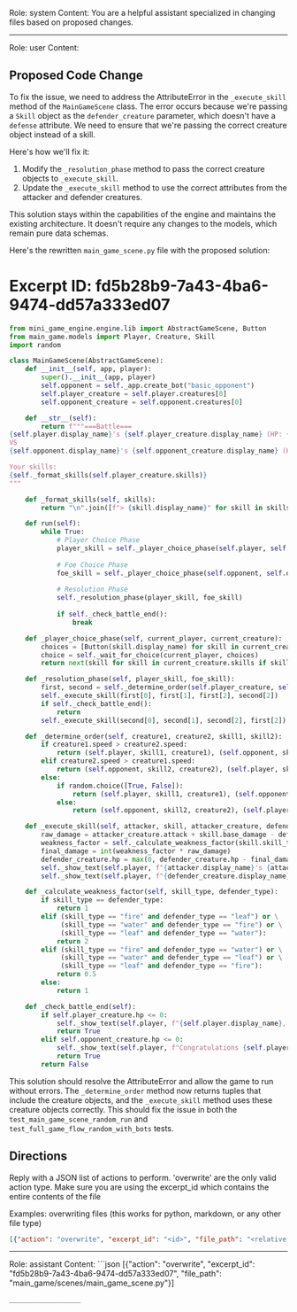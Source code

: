 Role: system
Content: You are a helpful assistant specialized in changing files based on proposed changes.
__________________
Role: user
Content: 
## Proposed Code Change
To fix the issue, we need to address the AttributeError in the `_execute_skill` method of the `MainGameScene` class. The error occurs because we're passing a `Skill` object as the `defender_creature` parameter, which doesn't have a `defense` attribute. We need to ensure that we're passing the correct creature object instead of a skill.

Here's how we'll fix it:

1. Modify the `_resolution_phase` method to pass the correct creature objects to `_execute_skill`.
2. Update the `_execute_skill` method to use the correct attributes from the attacker and defender creatures.

This solution stays within the capabilities of the engine and maintains the existing architecture. It doesn't require any changes to the models, which remain pure data schemas.

Here's the rewritten `main_game_scene.py` file with the proposed solution:

# Excerpt ID: fd5b28b9-7a43-4ba6-9474-dd57a333ed07
```python main_game/scenes/main_game_scene.py
from mini_game_engine.engine.lib import AbstractGameScene, Button
from main_game.models import Player, Creature, Skill
import random

class MainGameScene(AbstractGameScene):
    def __init__(self, app, player):
        super().__init__(app, player)
        self.opponent = self._app.create_bot("basic_opponent")
        self.player_creature = self.player.creatures[0]
        self.opponent_creature = self.opponent.creatures[0]

    def __str__(self):
        return f"""===Battle===
{self.player.display_name}'s {self.player_creature.display_name} (HP: {self.player_creature.hp}/{self.player_creature.max_hp})
VS
{self.opponent.display_name}'s {self.opponent_creature.display_name} (HP: {self.opponent_creature.hp}/{self.opponent_creature.max_hp})

Your skills:
{self._format_skills(self.player_creature.skills)}
"""

    def _format_skills(self, skills):
        return "\n".join([f"> {skill.display_name}" for skill in skills])

    def run(self):
        while True:
            # Player Choice Phase
            player_skill = self._player_choice_phase(self.player, self.player_creature)
            
            # Foe Choice Phase
            foe_skill = self._player_choice_phase(self.opponent, self.opponent_creature)
            
            # Resolution Phase
            self._resolution_phase(player_skill, foe_skill)
            
            if self._check_battle_end():
                break

    def _player_choice_phase(self, current_player, current_creature):
        choices = [Button(skill.display_name) for skill in current_creature.skills]
        choice = self._wait_for_choice(current_player, choices)
        return next(skill for skill in current_creature.skills if skill.display_name == choice.display_name)

    def _resolution_phase(self, player_skill, foe_skill):
        first, second = self._determine_order(self.player_creature, self.opponent_creature, player_skill, foe_skill)
        self._execute_skill(first[0], first[1], first[2], second[2])
        if self._check_battle_end():
            return
        self._execute_skill(second[0], second[1], second[2], first[2])

    def _determine_order(self, creature1, creature2, skill1, skill2):
        if creature1.speed > creature2.speed:
            return (self.player, skill1, creature1), (self.opponent, skill2, creature2)
        elif creature2.speed > creature1.speed:
            return (self.opponent, skill2, creature2), (self.player, skill1, creature1)
        else:
            if random.choice([True, False]):
                return (self.player, skill1, creature1), (self.opponent, skill2, creature2)
            else:
                return (self.opponent, skill2, creature2), (self.player, skill1, creature1)

    def _execute_skill(self, attacker, skill, attacker_creature, defender_creature):
        raw_damage = attacker_creature.attack + skill.base_damage - defender_creature.defense
        weakness_factor = self._calculate_weakness_factor(skill.skill_type, defender_creature.creature_type)
        final_damage = int(weakness_factor * raw_damage)
        defender_creature.hp = max(0, defender_creature.hp - final_damage)
        self._show_text(self.player, f"{attacker.display_name}'s {attacker_creature.display_name} used {skill.display_name}!")
        self._show_text(self.player, f"{defender_creature.display_name} took {final_damage} damage!")

    def _calculate_weakness_factor(self, skill_type, defender_type):
        if skill_type == defender_type:
            return 1
        elif (skill_type == "fire" and defender_type == "leaf") or \
             (skill_type == "water" and defender_type == "fire") or \
             (skill_type == "leaf" and defender_type == "water"):
            return 2
        elif (skill_type == "fire" and defender_type == "water") or \
             (skill_type == "water" and defender_type == "leaf") or \
             (skill_type == "leaf" and defender_type == "fire"):
            return 0.5
        else:
            return 1

    def _check_battle_end(self):
        if self.player_creature.hp <= 0:
            self._show_text(self.player, f"{self.player.display_name}, you have lost the battle!")
            return True
        elif self.opponent_creature.hp <= 0:
            self._show_text(self.player, f"Congratulations {self.player.display_name}, you have won the battle!")
            return True
        return False
```

This solution should resolve the AttributeError and allow the game to run without errors. The `_determine_order` method now returns tuples that include the creature objects, and the `_execute_skill` method uses these creature objects correctly. This should fix the issue in both the `test_main_game_scene_random_run` and `test_full_game_flow_random_with_bots` tests.

## Directions
Reply with a JSON list of actions to perform. 'overwrite' are the only valid action type. 
Make sure you are using the excerpt_id which contains the entire contents of the file

Examples:
overwriting files (this works for python, markdown, or any other file type)
```json output_example1
[{"action": "overwrite", "excerpt_id": "<id>", "file_path": "<relative file path>"}]
```

__________________
Role: assistant
Content: ```json
[{"action": "overwrite", "excerpt_id": "fd5b28b9-7a43-4ba6-9474-dd57a333ed07", "file_path": "main_game/scenes/main_game_scene.py"}]
```
__________________
